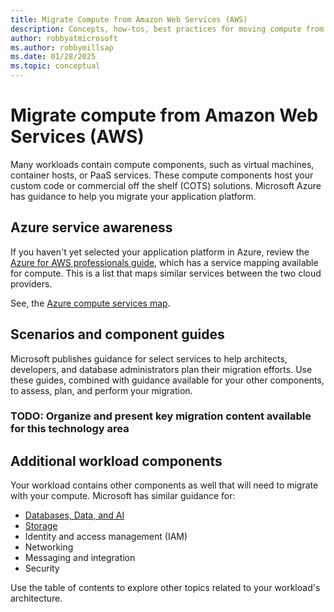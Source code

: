 ```yaml
---
title: Migrate Compute from Amazon Web Services (AWS)
description: Concepts, how-tos, best practices for moving compute from AWS to Azure.
author: robbyatmicrosoft
ms.author: robbymillsap
ms.date: 01/28/2025
ms.topic: conceptual
---
```


# Migrate compute from Amazon Web Services (AWS)

Many workloads contain compute components, such as virtual machines, container hosts, or PaaS services. These compute components host your custom code or commercial off the shelf (COTS) solutions. Microsoft Azure has guidance to help you migrate your application platform.

## Azure service awareness

If you haven't yet selected your application platform in Azure, review the [Azure for AWS professionals guide](/azure/architecture/aws-professional/), which has a service mapping available for compute. This is a list that maps similar services between the two cloud providers.

See, the [Azure compute services map](/azure/architecture/aws-professional/compute).

## Scenarios and component guides

Microsoft publishes guidance for select services to help architects, developers, and database administrators plan their migration efforts. Use these guides, combined with guidance available for your other components, to assess, plan, and perform your migration.

### TODO: Organize and present key migration content available for this technology area

## Additional workload components

Your workload contains other components as well that will need to migrate with your compute. Microsoft has similar guidance for:

- [Databases, Data, and AI](./migrate-databases-from-aws.md)
- [Storage](./migrate-storage-from-aws.md)
- Identity and access management (IAM)
- Networking
- Messaging and integration
- Security

Use the table of contents to explore other topics related to your workload's architecture.
